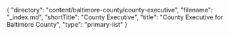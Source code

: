 {
  "directory": "content/baltimore-county/county-executive",
  "filename": "_index.md",
  "shortTitle": "County Executive",
  "title": "County Executive for Baltimore County",
  "type": "primary-list"
}
